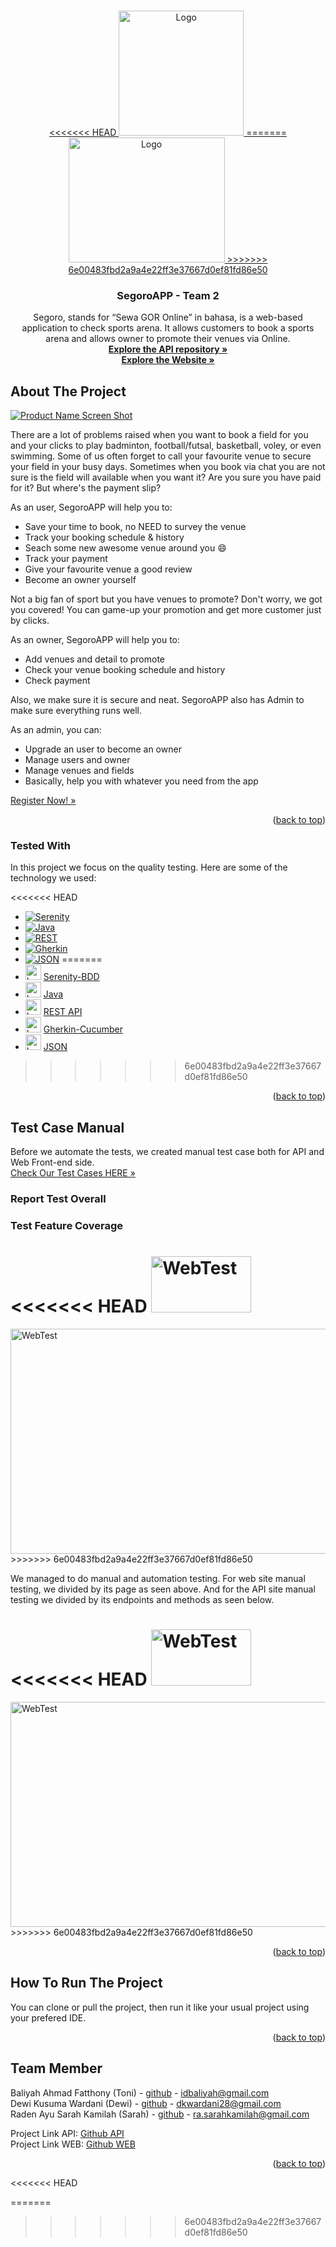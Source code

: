 <a name="readme-top"></a>

<!-- PROJECT LOGO -->
<br />
<div align="center">
  <a href="https://github.com/idbaliyah/TEAM2-SegoroAPI.git">
<<<<<<< HEAD
    <img src="https://drive.google.com/uc?id=11J9RPYzkizaW1_2yjMqsMkAsQ-BbNezs" alt="Logo" width="200" height="200">
=======
    <img src="https://drive.google.com/uc?id=11J9RPYzkizaW1_2yjMqsMkAsQ-BbNezs" alt="Logo" width="250" height="200">
>>>>>>> 6e00483fbd2a9a4e22ff3e37667d0ef81fd86e50
  </a>

  <h3 align="center">SegoroAPP - Team 2</h3>

  <p align="center">
    Segoro, stands for “Sewa GOR Online” in bahasa, is a web-based application to check sports arena. It allows customers to book a sports arena and allows owner to promote their venues via Online.
    <br />
    <a href="https://github.com/idbaliyah/TEAM2-SegoroAPI.git"><strong>Explore the API repository »</strong></a>
    <br>
    <a href="https://segoro-fe.vercel.app/login"><strong>Explore the Website »</strong></a>
  </p>
</div>


<!-- ABOUT THE PROJECT -->
## About The Project

[![Product Name Screen Shot][product-screenshot]](https://drive.google.com/uc?id=1SRZMxez8Ux2LA_P0nq0KgeeI3kNwIhwE)

There are a lot of problems raised when you want to book a field for you and your clicks to play badminton, football/futsal, basketball, voley, or even swimming. Some of us often forget to call your favourite venue to secure your field in your busy days. Sometimes when you book via chat you are not sure is the field will available when you want it? Are you sure you have paid for it? But where's the payment slip?

As an user, SegoroAPP will help you to:
* Save your time to book, no NEED to survey the venue
* Track your booking schedule & history
* Seach some new awesome venue around you :smile:
* Track your payment
* Give your favourite venue a good review
* Become an owner yourself

Not a big fan of sport but you have venues to promote? Don't worry, we got you covered! You can game-up your promotion and get more customer just by clicks. 

As an owner, SegoroAPP will help you to:
* Add venues and detail to promote
* Check your venue booking schedule and history
* Check payment

Also, we make sure it is secure and neat. SegoroAPP also has Admin to make sure everything runs well.

As an admin, you can:
* Upgrade an user to become an owner
* Manage users and owner
* Manage venues and fields
* Basically, help you with whatever you need from the app

<a href="https://segoro-fe.vercel.app/login">Register Now! »</a> 


<p align="right">(<a href="#readme-top">back to top</a>)</p>

### Tested With

In this project we focus on the quality testing. Here are some of the technology we used:

<<<<<<< HEAD
* [![Serenity]][Serenity-BDD-url] 
* [![Java]][Java-url]
* [![REST]][Rest-url]
* [![Gherkin]][Gherkin-url]
* [![JSON]][JSON-url]
=======
* <img src="https://drive.google.com/uc?id=1lrPFNbwyhc2IZTmpV04RMlZ5kLiVq3yg" alt="Logo" width="25" height="25"> <a href="https://serenity-bdd.info/">Serenity-BDD</a>
* <img src="https://drive.google.com/uc?id=1LsPNh7R_RZi2VIZv-e1pmBET4S7NlTBf" alt="Logo" width="25" height="25"> <a href="https://www.java.com/en/">Java</a>
* <img src="https://drive.google.com/uc?id=1_pr0XWwZu2A_qgPQR46-Eb_G32az4mO-" alt="Logo" width="25" height="25"> <a href="https://restfulapi.net/">REST API</a>
* <img src="https://drive.google.com/uc?id=1qnaLz1Cchu7WaBH4hNxIcml804g56D1f" alt="Logo" width="25" height="25"> <a href="https://cucumber.io/docs/gherkin/">Gherkin-Cucumber</a>
* <img src="https://drive.google.com/uc?id=1kX4QOu8wFpQTWTxZAUiQxG2c6QJW-Tjw" alt="Logo" width="25" height="25"> <a href="https://www.json.org/json-en.html">JSON</a>
>>>>>>> 6e00483fbd2a9a4e22ff3e37667d0ef81fd86e50

<p align="right">(<a href="#readme-top">back to top</a>)</p>

## Test Case Manual

Before we automate the tests, we created manual test case both for API and Web Front-end side.
<br>
<a href="https://docs.google.com/spreadsheets/d/1DBMKM2J_1JhbC_eJBkQ5L61BuZYGZG2Vo4e5K_rvyro/edit?usp=sharing">Check Our Test Cases HERE »</a> 

### Report Test Overall

<!-- masukkin ss an hasil di sini -->

### Test Feature Coverage

<<<<<<< HEAD
<img src="https://drive.google.com/uc?id=18XA_VHQb74bIXaKnqIjxvmg3gK0CUn6X" alt="WebTest" width="160" height="90">
=======
<img src="https://drive.google.com/uc?id=18XA_VHQb74bIXaKnqIjxvmg3gK0CUn6X" alt="WebTest" width="640" height="360" margin="center">
>>>>>>> 6e00483fbd2a9a4e22ff3e37667d0ef81fd86e50
<br>

We managed to do manual and automation testing. For web site manual testing, we divided by its page as seen above. And for the API site manual testing we divided by its endpoints and methods as seen below.
<br>

<<<<<<< HEAD
<img src="https://drive.google.com/uc?id=1dsxs0NwIDvh8wTUwSSYaWuZmvF_Pu6ML" alt="WebTest" width="160" height="90">
=======
<img src="https://drive.google.com/uc?id=1dsxs0NwIDvh8wTUwSSYaWuZmvF_Pu6ML" alt="WebTest" width="640" height="360" margin="center">
>>>>>>> 6e00483fbd2a9a4e22ff3e37667d0ef81fd86e50
<br>

<p align="right">(<a href="#readme-top">back to top</a>)</p>


## How To Run The Project

You can clone or pull the project, then run it like your usual project using your prefered IDE.

<p align="right">(<a href="#readme-top">back to top</a>)</p>


<!-- TEAM MEMBER -->
## Team Member

Baliyah Ahmad Fatthony (Toni) - [github](https://twitter.com/your_username) - idbaliyah@gmail.com 
<br>
Dewi Kusuma Wardani (Dewi) - [github](https://twitter.com/your_username) - dkwardani28@gmail.com
<br>
Raden Ayu Sarah Kamilah (Sarah) - [github](https://twitter.com/your_username) - ra.sarahkamilah@gmail.com
<br>

Project Link API: [Github API](https://github.com/idbaliyah/TEAM2-SegoroAPI)
<br>
Project Link WEB: [Github WEB](https://github.com/idbaliyah/TEAM2-SegoroAPP)

<p align="right">(<a href="#readme-top">back to top</a>)</p>


<!-- MARKDOWN LINKS & IMAGES -->
[product-screenshot]: https://drive.google.com/uc?id=1SRZMxez8Ux2LA_P0nq0KgeeI3kNwIhwE
<<<<<<< HEAD

[Serenity]: https://drive.google.com/uc?id=1lrPFNbwyhc2IZTmpV04RMlZ5kLiVq3yg
[Serenity-BDD-URL]: https://serenity-bdd.info/
[Java]: https://drive.google.com/uc?id=1LsPNh7R_RZi2VIZv-e1pmBET4S7NlTBf
[Java-url]: https://www.java.com/en/
[REST]: https://drive.google.com/uc?id=1_pr0XWwZu2A_qgPQR46-Eb_G32az4mO-
[REST-url]: https://restfulapi.net/
[Gherkin]: https://drive.google.com/uc?id=1qnaLz1Cchu7WaBH4hNxIcml804g56D1f
[Gherkin-url]: https://cucumber.io/docs/gherkin/
[JSON]: https://drive.google.com/uc?id=1kX4QOu8wFpQTWTxZAUiQxG2c6QJW-Tjw
[JSON-url]: https://www.json.org/json-en.html
=======
>>>>>>> 6e00483fbd2a9a4e22ff3e37667d0ef81fd86e50
